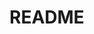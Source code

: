 # README
<!-- 
<table data-view="cards">
<thead><tr><th></th><th data-hidden data-card-target data-type="content-ref"></th></tr></thead>
<tbody>
<tr>
    <td>Card 1</td>
    <td></td>
</tr>
<tr>
    <td>Aquí puede ir un <br><a href="https://www.example.com">link</a></td>
    <td></td>
</tr>
<tr>
    <td>Esta caja es toda clicable</td>
    <td><a href="Troubleshooting.md">Troubleshooting.md</a></td>
</tr>
</tbody></table> -->
